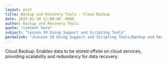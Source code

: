 ```yaml
---
layout: post
title: Backup and Recovery Tools - Cloud Backup
date: 2025-01-10 12:00:00 -0000
author: Backup and Recovery Tools
quote: "content here"
subject: "Lesson 19 Using Support and Scripting Tools"
permalink: "/Lesson 19 Using Support and Scripting Tools/Backup and Recovery Tools/Backup and Recovery Tools - Cloud Backup"
---
```


Cloud Backup: Enables data to be stored offsite on cloud services, providing scalability and redundancy for data recovery.
